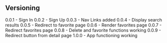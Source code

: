 ## Versioning
0.0.1 - Sign In
0.0.2 - Sign Up
0.0.3 - Nav Links added
0.0.4 - Display search results 
0.0.5 - Redirect to favorite page
0.0.6 - Render favorites page
0.0.7 - Redirect favorites page
0.0.8 - Delete and favorite functions working
0.0.9 - Redirect button from detail page
1.0.0 - App functioning working
